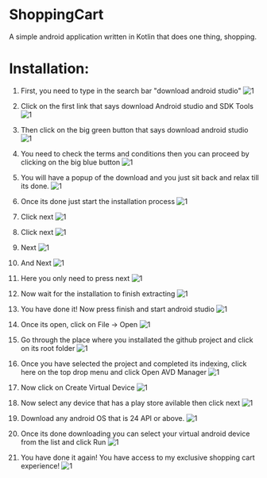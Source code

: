 # ShoppingCart
A simple android application written in Kotlin that does one thing, shopping.

# Installation:
1) First, you need to type in the search bar "download android studio"
![1](https://github.com/swordh1/ShoppingCart/blob/master/Images/1.PNG)

2) Click on the first link that says download Android studio and SDK Tools
![1](https://github.com/swordh1/ShoppingCart/blob/master/Images/2.PNG)

3) Then click on the big green button that says download android studio
![1](https://github.com/swordh1/ShoppingCart/blob/master/Images/3.PNG)

4) You need to check the terms and conditions then you can proceed by clicking on the big blue button
![1](https://github.com/swordh1/ShoppingCart/blob/master/Images/4.PNG)

5) You will have a popup of the download and you just sit back and relax till its done.
![1](https://github.com/swordh1/ShoppingCart/blob/master/Images/5.PNG)

6) Once its done just start the installation process
![1](https://github.com/swordh1/ShoppingCart/blob/master/Images/6.PNG)

7) Click next
![1](https://github.com/swordh1/ShoppingCart/blob/master/Images/7.PNG)

8) Click next
![1](https://github.com/swordh1/ShoppingCart/blob/master/Images/8.PNG)

9) Next
![1](https://github.com/swordh1/ShoppingCart/blob/master/Images/9.PNG)

10) And Next
![1](https://github.com/swordh1/ShoppingCart/blob/master/Images/10.PNG)

11) Here you only need to press next
![1](https://github.com/swordh1/ShoppingCart/blob/master/Images/11.PNG)

12) Now wait for the installation to finish extracting
![1](https://github.com/swordh1/ShoppingCart/blob/master/Images/12.PNG)

13) You have done it! Now press finish and start android studio
![1](https://github.com/swordh1/ShoppingCart/blob/master/Images/13.PNG)

14) Once its open, click on File -> Open
![1](https://github.com/swordh1/ShoppingCart/blob/master/Images/14.PNG)

15) Go through the place where you installated the github project and click on its root folder
![1](https://github.com/swordh1/ShoppingCart/blob/master/Images/15.PNG)

16) Once you have selected the project and completed its indexing, click here on the top drop menu and click Open AVD Manager
![1](https://github.com/swordh1/ShoppingCart/blob/master/Images/16.PNG)

17) Now click on Create Virtual Device
![1](https://github.com/swordh1/ShoppingCart/blob/master/Images/17.PNG)

18) Now select any device that has a play store avilable then click next
![1](https://github.com/swordh1/ShoppingCart/blob/master/Images/18.PNG)

19) Download any android OS that is 24 API or above.
![1](https://github.com/swordh1/ShoppingCart/blob/master/Images/19.PNG)

20) Once its done downloading you can select your virtual android device from the list and click Run
![1](https://github.com/swordh1/ShoppingCart/blob/master/Images/20.PNG)

21) You have done it again! You have access to my exclusive shopping cart experience!
![1](https://github.com/swordh1/ShoppingCart/blob/master/Images/21.PNG)



